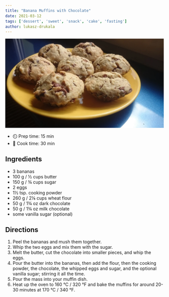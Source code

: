 ```yaml
---
title: "Banana Muffins with Chocolate"
date: 2021-03-12
tags: ['dessert', 'sweet', 'snack', 'cake', 'fasting']
author: lukasz-drukala
---
```


![banana-muffins](/recipes/pix/banana-muffins.webp)

- ⏲️ Prep time: 15 min
- 🍳 Cook time: 30 min

## Ingredients

- 3 bananas
- 100 g / ½ cups butter
- 150 g / ¾ cups sugar
- 2 eggs
- 1½ tsp. cooking powder
- 260 g / 2⅛ cups wheat flour
- 50 g / 1¾ oz dark chocolate
- 50 g / 1¾ oz milk chocolate
- some vanilla sugar (optional)

## Directions

1. Peel the bananas and mush them together.
2. Whip the two eggs and mix them with the sugar.
3. Melt the butter, cut the chocolate into smaller pieces, and whip the eggs.
4. Pour the butter into the bananas, then add the flour, then the cooking powder, the chocolate, the whipped eggs and sugar, and the optional vanilla sugar; stirring it all the time.
5. Pour the mass into your muffin dish.
6. Heat up the oven to 160 °C / 320 °F and bake the muffins for around 20-30 minutes at 170 °C / 340 °F.
